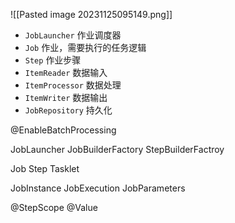 ![[Pasted image 20231125095149.png]]

- `JobLauncher` 作业调度器
- `Job` 作业，需要执行的任务逻辑
- `Step` 作业步骤
- `ItemReader` 数据输入
- `ItemProcessor` 数据处理
- `ItemWriter` 数据输出
- `JobRepository` 持久化


@EnableBatchProcessing

JobLauncher
JobBuilderFactory
StepBuilderFactroy

Job
Step
Tasklet

JobInstance
JobExecution
JobParameters

@StepScope
@Value